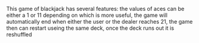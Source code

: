This game of blackjack has several features:
the values of aces can be either a 1 or 11 depending on which is more useful,
the game will automatically end when either the user or the dealer reaches 21, 
the game then can restart useing the same deck,
once the deck runs out it is reshuffled
